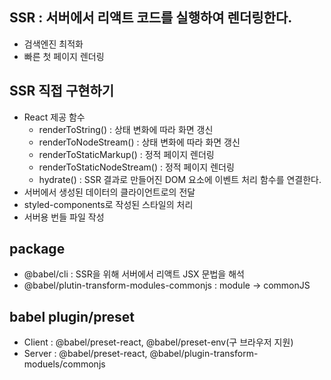 ## SSR : 서버에서 리액트 코드를 실행하여 렌더링한다.
 - 검색엔진 최적화
 - 빠른 첫 페이지 렌더링

## SSR 직접 구현하기
 - React 제공 함수
   - renderToString() : 상태 변화에 따라 화면 갱신
   - renderToNodeStream() : 상태 변화에 따라 화면 갱신
   - renderToStaticMarkup() : 정적 페이지 렌더링
   - renderToStaticNodeStream() : 정적 페이지 렌더링
   - hydrate() : SSR 결과로 만들어진 DOM 요소에 이벤트 처리 함수를 연결한다.
 - 서버에서 생성된 데이터의 클라이언트로의 전달 
 - styled-components로 작성된 스타일의 처리
 - 서버용 번들 파일 작성
 
## package
 - @babel/cli : SSR을 위해 서버에서 리액트 JSX 문법을 해석
 - @babel/plutin-transform-modules-commonjs : module -> commonJS

## babel plugin/preset
 - Client : @babel/preset-react, @babel/preset-env(구 브라우저 지원)
 - Server : @babel/preset-react, @babel/plugin-transform-moduels/commonjs